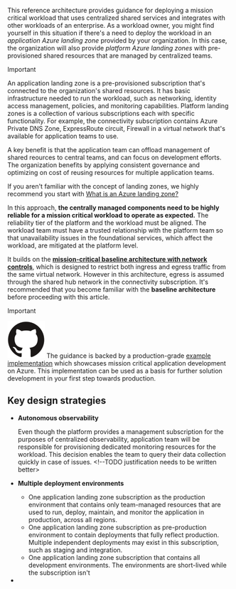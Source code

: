 This reference architecture provides guidance for deploying a mission critical workload that uses centralized shared services and integrates with other workloads of an enterprise. As a workload owner, you might find yourself in this situation if there's a need to deploy the workload in an _application Azure landing zone_ provided by your organization. In this case, the organization will also provide _platform Azure landing zones_ with pre-provisioned shared resources that are managed by centralized teams.

> [!IMPORTANT]
> An application landing zone is a pre-provisioned subscription that's connected to the organization's shared resources. It has basic infrastructure needed to run the workload, such as networking, identity access management, policies, and monitoring capabilities. Platform landing zones is a collection of various subscriptions each with specific functionality. For example, the connectivity subscription contains Azure Private DNS Zone, ExpressRoute circuit, Firewall in a virtual network that's available for application teams to use. 
>
> A key benefit is that the application team can offload management of shared reources to central teams, and can focus on development efforts. The organization benefits by applying consistent governance and optimizing on cost of reusing resources for multiple application teams. 
> 
> If you aren't familiar with the concept of landing zones, we highly recommend you start with [What is an Azure landing zone?](https://learn.microsoft.com/en-us/azure/cloud-adoption-framework/ready/landing-zone/)


In this approach, **the centrally managed components need to be highly reliable for a mission critical workload to operate as expected.** The reliability tier of the platform and the workload must be aligned. The workload team must have a trusted relationship with the platform team so that unavailability issues in the foundational services, which  affect the workload, are mitigated at the platform level. 

It builds on the [**mission-critical baseline architecture with network controls**](./mission-critical-network-architecture.yml), which is designed to restrict both ingress and egress traffic from the same virtual network. However in this architecture, egress is assumed through the shared hub network in the connectivity subscription. It's recommended that you become familiar with the **baseline architecture** before proceeding with this article.

> [!IMPORTANT]
> ![GitHub logo](../../../_images/github.svg) The guidance is backed by a production-grade [example implementation](https://github.com/Azure/Mission-Critical-Connected) which showcases mission critical application development on Azure. This implementation can be used as a basis for further solution development in your first step towards production.

## Key design strategies

- **Autonomous observability**

    Even though the platform provides a management subscription for the purposes of centralized observability, application team will be responsible for provisioning dedicated monitoring resources for the workload. This decision enables the team to query their data collection quickly in case of issues. <!--TODO justification needs to be written better> 

- **Multiple deployment environments**

    - One application landing zone subscription as the production environment that contains only team-managed resources that are used to run, deploy, maintain, and monitor the application in production, across all regions. 
    - One application landing zone subscription as pre-production environment to contain deployments that fully reflect production. Multiple independent deployments may exist in this subscription, such as staging and integration.
    - One application landing zone subscription that contains all development environments. The environments are short-lived while the subscription isn't 


- <!--TODO keep adding as you write it>

## Architecture

![Architecture diagram of a mission-critical workload in a hub-spoke topology.](./images/mission-critical-architecture-hub-spoke.svg)

It builds on the [**mission-critical baseline architecture with network controls**](./mission-critical-network-architecture.yml), which is designed to restrict both ingress and egress traffic from the same virtual network. However in this architecture, egress restrictions are provided through the hub network. Like other mission-critical architecture designs, cloud-native capabilities are used to maximize reliability and operational effectiveness of the workload.

The components of this architecture can be broadly categorized in this manner. For product documentation about Azure services, see [Related resources](#related-resources).

### Global resources

The global resources are long living and share the lifetime of the system. These resources remain the same as the baseline architecture. Here's a brief summary: 

- **Azure Front Door Premium SKU** is used as the global load balancer for reliably routing traffic to the regional deployments, which are exposed through private endpoints. 

- **Azure Cosmos DB with SQL API** is still used to store state outside the compute cluster and has baseline configuration settings for reliability. Access is limited to authorized private endpoint connections.

- **Azure Container Registry** is used to store all container images with geo-replication capabilities. Access is limited to authorized private endpoint connections.

For more information, see [**Global resources**](/azure/architecture/reference-architectures/containers/aks-mission-critical/mission-critical-app-platform#global-resources).

### Regional resources

In this architecture, the resources are provisioned in a peered hub and spoke networks.

#### Regional hub resources

- **Azure Virtual Network** provide a shared environment that contains services used by the workload to connect with organizational resources, other workloads, and on-premises network. The regional hub network isn't short-lived.

- **Azure Firewall** inspects and protects all egress traffic from the Azure Virtual Network resources.

- **On-premises gateway** enables the virtual network to connect to on-premises network through a VPN device or ExpressRoute circuit. 

#### Regional spoke resources

These resources are provisioned as part of a _deployment stamp_ to a single Azure region. They're short-lived to provide more resiliency, scale, and proximity to users. These resources share nothing with resources in another region. They, however, share [global resources](#global-resources) between each other. 

- **Azure Virtual Network** contains services used by the workload for processing incoming requests. This network isn't short-lived. In a centralized approach, this network is pre-provisioned by the platform team as part of landing zone. It has address space and peering in place. It doesn't have subnets. The application team is responsible for deploying the subnets and their settings. 

- **Static website in an Azure Storage Account** hosts a single page application (SPA) that send requests to backend services. This component has the same configuration as the [baseline frontend](/azure/architecture/reference-architectures/containers/aks-mission-critical/mission-critical-intro#frontend). Access is limited to authorized private endpoint connections.

- **Internal load balancer** is the application origin. Front Door uses this origin for establishing private and direct connectivity to the backend using Private Link. 

- **Azure Kubernetes Service (AKS)** is the orchestrator for [backend compute](/azure/architecture/reference-architectures/containers/aks-mission-critical/mission-critical-app-platform#compute-cluster) that runs an application and is stateless. The AKS cluster is private. 

- **Azure Event Hubs** is used as the [message broker](/azure/architecture/reference-architectures/containers/aks-mission-critical/mission-critical-intro#regional-message-broker). Access is limited to authorized private endpoint connections.

- **Azure Key Vault** is used as the [regional secret store](/azure/architecture/reference-architectures/containers/aks-mission-critical/mission-critical-intro#regional-secret-store). Access is limited to authorized private endpoint connections.

For more information, see [**Regional stamp resources**](/azure/architecture/reference-architectures/containers/aks-mission-critical/mission-critical-app-platform#deployment-stamp-resources).

## Deployment pipeline resources

Build and release pipelines for a mission critical application must be fully automated to guarantee a consistent way of deploying a validated stamp. These resources remain the same as the [baseline deployment pipeline](/azure/architecture/reference-architectures/containers/aks-mission-critical/mission-critical-network-architecture#deployment-pipeline-resources).

## Observability resources

Monitoring data for global resources and regional resources are stored independently. A single, centralized observability store isn't recommended to avoid a single point of failure. These resources remain the same as the [baseline monitoring resources](/azure/architecture/reference-architectures/containers/aks-mission-critical/mission-critical-network-architecture#observability-resources).

## Management resources
To gain access to the private compute cluster, this architecture uses private build agents and jump box virtual machine instances. Azure Bastion provides secure access to the jump box VMs. These resources remain the same as the [baseline management resources](/azure/architecture/reference-architectures/containers/aks-mission-critical/mission-critical-network-architecture#management-resources).

## Subscription democratization

TO DO:

How are the subscriptions tied to regions. Does every region run in a separate subscription? If there are 2 regions, there are 4 vnets. Do i have 4, 2, 1 sub. 

## Networking considerations

In the baseline architecture, each stamp has a virtual network with a dedicated subnet for the compute cluster and another subnet to hold the private endpoints of different services. While that layout doesn't change in this design, the workload assumes that the virtual network is pre-provisioned, and the workload resources are placed there. 

For a mission critical workload, multiple environments are recommended. If all those environments need connectivity, you'll need other pre-provisioned networks per environment. In this architecture, at least two virtual networks per environment and region are needed to support the blue-green deployment strategy. 

The scalability requirements of the workload influence how much address space should be allocated for the virtual network. The network should be large enough to accommodate the AKS nodes and pods as they scale out. Load test the workload components to determine the maximum scalability limit. Factor in all the system and user nodes and their limits. If you want to scale out by 400%, you'll need four times the addresses for the scaled-out nodes. This strategy applies to individual pods if they're reachable because each pod needs an individual address. 

The reference implementation is currently configured to require at least one virtual network with a `/23` address space for each stamp. This is to allow for a `/24` subnet for AKS nodes and their pods. 


## Overall reliability
TBD

## Tradeoffs
TBD

## Shift in responsibility
TBD

## Deploy this architecture

The networking aspects of this architecture are implemented in the Mission-critical Connected implementation.

> [!div class="nextstepaction"]
> [Implementation: Mission-critical Connected](https://github.com/Azure/Mission-Critical-Connected)

> [!NOTE]
> The Connected implementation is intended to illustrate a mission-critical workload that relies on organizational resources, integrates with other workloads, and uses shared services. It builds on this reference architecture and uses the network controls described in this article. However, the Connected scenario assumes that virtual private network or Azure Private DNS Zone already exist within the Azure landing zones connectivity subscription.

## Next steps

For details on the design decisions made in this architecture, review the networking and connectivity design area for mission-critical workloads in Azure Well-architected Framework.

> [!div class="nextstepaction"]
> [Design area: Networking and connectivity](/azure/architecture/framework/mission-critical/mission-critical-networking-connectivity)

## Related resources

For product documentation on the Azure services used in this architecture, see these articles.

- [Azure Front Door](/azure/frontdoor/)
- [Azure Cosmos DB](/azure/cosmos-db/)
- [Azure Container Registry](/azure/container-registry/)
- [Azure Log Analytics](/azure/azure-monitor/)
- [Azure Key Vault](/azure/key-vault/)
- [Azure Service Bus](/azure/service-bus-messaging/)
- [Azure Kubernetes Service](/azure/aks/)
- [Azure Application Insights](/azure/azure-monitor/)
- [Azure Event Hubs](/azure/event-hubs/)
- [Azure Blob Storage](/azure/storage/blobs/)
- [Azure Firewall](/azure/storage/firewall/)
